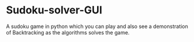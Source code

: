 # Sudoku-solver-GUI
A sudoku game in python which you can play and also see a demonstration of Backtracking as the algorithms solves the game.
